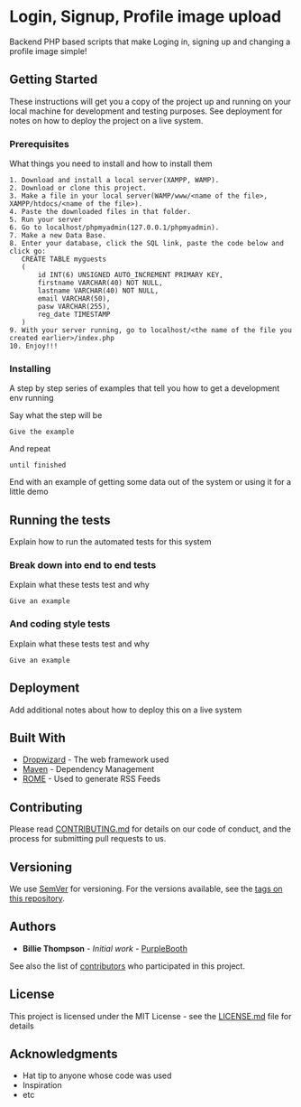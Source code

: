 # Login, Signup, Profile image upload

Backend PHP based scripts that make Loging in, signing up and changing a profile image simple!

## Getting Started

These instructions will get you a copy of the project up and running on your local machine for development and testing purposes. See deployment for notes on how to deploy the project on a live system.

### Prerequisites

What things you need to install and how to install them

```
1. Download and install a local server(XAMPP, WAMP).
2. Download or clone this project.
3. Make a file in your local server(WAMP/www/<name of the file>, XAMPP/htdocs/<name of the file>).
4. Paste the downloaded files in that folder.
5. Run your server
6. Go to localhost/phpmyadmin(127.0.0.1/phpmyadmin).
7. Make a new Data Base.
8. Enter your database, click the SQL link, paste the code below and click go:
   CREATE TABLE myguests
   (
       id INT(6) UNSIGNED AUTO_INCREMENT PRIMARY KEY,
       firstname VARCHAR(40) NOT NULL,
       lastname VARCHAR(40) NOT NULL,
       email VARCHAR(50),
       pasw VARCHAR(255),
       reg_date TIMESTAMP
   )
9. With your server running, go to localhost/<the name of the file you created earlier>/index.php
10. Enjoy!!!
```

### Installing

A step by step series of examples that tell you how to get a development env running

Say what the step will be

```
Give the example
```

And repeat

```
until finished
```

End with an example of getting some data out of the system or using it for a little demo

## Running the tests

Explain how to run the automated tests for this system

### Break down into end to end tests

Explain what these tests test and why

```
Give an example
```

### And coding style tests

Explain what these tests test and why

```
Give an example
```

## Deployment

Add additional notes about how to deploy this on a live system

## Built With

* [Dropwizard](http://www.dropwizard.io/1.0.2/docs/) - The web framework used
* [Maven](https://maven.apache.org/) - Dependency Management
* [ROME](https://rometools.github.io/rome/) - Used to generate RSS Feeds

## Contributing

Please read [CONTRIBUTING.md](https://gist.github.com/PurpleBooth/b24679402957c63ec426) for details on our code of conduct, and the process for submitting pull requests to us.

## Versioning

We use [SemVer](http://semver.org/) for versioning. For the versions available, see the [tags on this repository](https://github.com/your/project/tags). 

## Authors

* **Billie Thompson** - *Initial work* - [PurpleBooth](https://github.com/PurpleBooth)

See also the list of [contributors](https://github.com/your/project/contributors) who participated in this project.

## License

This project is licensed under the MIT License - see the [LICENSE.md](LICENSE.md) file for details

## Acknowledgments

* Hat tip to anyone whose code was used
* Inspiration
* etc
